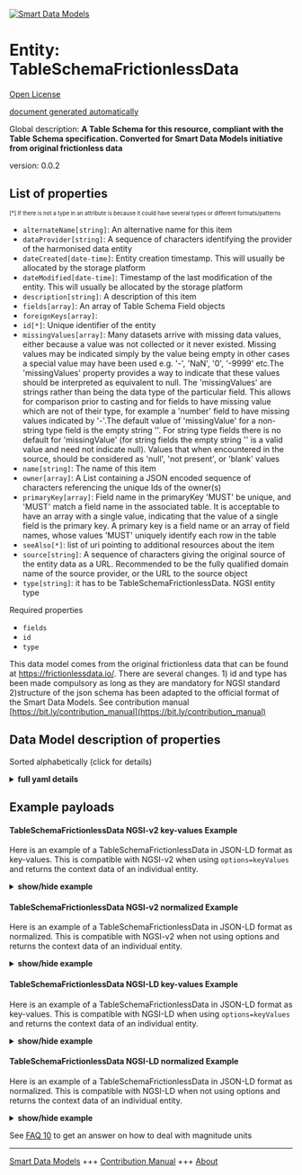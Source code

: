 <!-- 10-Header -->  
[![Smart Data Models](https://smartdatamodels.org/wp-content/uploads/2022/01/SmartDataModels_logo.png "Logo")](https://smartdatamodels.org)  
Entity: TableSchemaFrictionlessData  
===================================<!-- /10-Header -->  
<!-- 15-License -->  
[Open License](https://github.com/smart-data-models//dataModel.FrictionlessData/blob/master/TableSchemaFrictionlessData/LICENSE.md)  
[document generated automatically](https://docs.google.com/presentation/d/e/2PACX-1vTs-Ng5dIAwkg91oTTUdt8ua7woBXhPnwavZ0FxgR8BsAI_Ek3C5q97Nd94HS8KhP-r_quD4H0fgyt3/pub?start=false&loop=false&delayms=3000#slide=id.gb715ace035_0_60)  
<!-- /15-License -->  
<!-- 20-Description -->  
Global description: **A Table Schema for this resource, compliant with the Table Schema specification. Converted for Smart Data Models initiative from original frictionless data**  
version: 0.0.2  
<!-- /20-Description -->  
<!-- 30-PropertiesList -->  

## List of properties  

<sup><sub>[*] If there is not a type in an attribute is because it could have several types or different formats/patterns</sub></sup>  
- `alternateName[string]`: An alternative name for this item  - `dataProvider[string]`: A sequence of characters identifying the provider of the harmonised data entity  - `dateCreated[date-time]`: Entity creation timestamp. This will usually be allocated by the storage platform  - `dateModified[date-time]`: Timestamp of the last modification of the entity. This will usually be allocated by the storage platform  - `description[string]`: A description of this item  - `fields[array]`: An array of Table Schema Field objects  - `foreignKeys[array]`:   - `id[*]`: Unique identifier of the entity  - `missingValues[array]`: Many datasets arrive with missing data values, either because a value was not collected or it never existed. Missing values may be indicated simply by the value being empty in other cases a special value may have been used e.g. '-', 'NaN', '0', '-9999' etc.The 'missingValues' property provides a way to indicate that these values should be interpreted as equivalent to null. The 'missingValues' are strings rather than being the data type of the particular field. This allows for comparison prior to casting and for fields to have missing value which are not of their type, for example a 'number' field to have missing values indicated by '-'.The default value of 'missingValue' for a non-string type field is the empty string ''. For string type fields there is no default for 'missingValue' (for string fields the empty string '' is a valid value and need not indicate null). Values that when encountered in the source, should be considered as 'null', 'not present', or 'blank' values  - `name[string]`: The name of this item  - `owner[array]`: A List containing a JSON encoded sequence of characters referencing the unique Ids of the owner(s)  - `primaryKey[array]`: Field name in the primaryKey 'MUST' be unique, and 'MUST' match a field name in the associated table. It is acceptable to have an array with a single value, indicating that the value of a single field is the primary key. A primary key is a field name or an array of field names, whose values 'MUST' uniquely identify each row in the table  - `seeAlso[*]`: list of uri pointing to additional resources about the item  - `source[string]`: A sequence of characters giving the original source of the entity data as a URL. Recommended to be the fully qualified domain name of the source provider, or the URL to the source object  - `type[string]`: it has to be TableSchemaFrictionlessData. NGSI entity type  <!-- /30-PropertiesList -->  
<!-- 35-RequiredProperties -->  
Required properties  
- `fields`  - `id`  - `type`  <!-- /35-RequiredProperties -->  
<!-- 40-RequiredProperties -->  
This data model comes from the original frictionless data that can be found at https://frictionlessdata.io/. There are several changes. 1) id and type has been made compulsory as long as they are mandatory for NGSI standard 2)structure of the json schema has been adapted to the official format of the Smart Data Models. See contribution manual [https://bit.ly/contribution_manual](https://bit.ly/contribution_manual)  
<!-- /40-RequiredProperties -->  
<!-- 50-DataModelHeader -->  
## Data Model description of properties  
Sorted alphabetically (click for details)  
<!-- /50-DataModelHeader -->  
<!-- 60-ModelYaml -->  
<details><summary><strong>full yaml details</strong></summary>    
```yaml  
TableSchemaFrictionlessData:    
  description: 'A Table Schema for this resource, compliant with the Table Schema specification. Converted for Smart Data Models initiative from original frictionless data'    
  properties:    
    alternateName:    
      description: An alternative name for this item    
      type: string    
      x-ngsi:    
        type: Property    
    dataProvider:    
      description: A sequence of characters identifying the provider of the harmonised data entity    
      type: string    
      x-ngsi:    
        type: Property    
    dateCreated:    
      description: Entity creation timestamp. This will usually be allocated by the storage platform    
      format: date-time    
      type: string    
      x-ngsi:    
        type: Property    
    dateModified:    
      description: Timestamp of the last modification of the entity. This will usually be allocated by the storage platform    
      format: date-time    
      type: string    
      x-ngsi:    
        type: Property    
    description:    
      description: A description of this item    
      type: string    
      x-ngsi:    
        type: Property    
    fields:    
      description: An array of Table Schema Field objects    
      items:    
        type: object    
      type: array    
      x-ngsi:    
        type: Property    
    foreignKeys:    
      description: ""    
      items:    
        type: string    
      type: array    
      x-ngsi:    
        type: Property    
    id:    
      anyOf:    
        - description: Identifier format of any NGSI entity    
          maxLength: 256    
          minLength: 1    
          pattern: ^[\w\-\.\{\}\$\+\*\[\]`|~^@!,:\\]+$    
          type: string    
          x-ngsi:    
            type: Property    
        - description: Identifier format of any NGSI entity    
          format: uri    
          type: string    
          x-ngsi:    
            type: Property    
      description: Unique identifier of the entity    
      x-ngsi:    
        type: Property    
    missingValues:    
      description: 'Many datasets arrive with missing data values, either because a value was not collected or it never existed. Missing values may be indicated simply by the value being empty in other cases a special value may have been used e.g. ''-'', ''NaN'', ''0'', ''-9999'' etc.The ''missingValues'' property provides a way to indicate that these values should be interpreted as equivalent to null. The ''missingValues'' are strings rather than being the data type of the particular field. This allows for comparison prior to casting and for fields to have missing value which are not of their type, for example a ''number'' field to have missing values indicated by ''-''.The default value of ''missingValue'' for a non-string type field is the empty string ''''. For string type fields there is no default for ''missingValue'' (for string fields the empty string '''' is a valid value and need not indicate null). Values that when encountered in the source, should be considered as ''null'', ''not present'', or ''blank'' values'    
      items:    
        type: string    
      type: array    
      x-ngsi:    
        type: Property    
    name:    
      description: The name of this item    
      type: string    
      x-ngsi:    
        type: Property    
    owner:    
      description: A List containing a JSON encoded sequence of characters referencing the unique Ids of the owner(s)    
      items:    
        anyOf:    
          - description: Identifier format of any NGSI entity    
            maxLength: 256    
            minLength: 1    
            pattern: ^[\w\-\.\{\}\$\+\*\[\]`|~^@!,:\\]+$    
            type: string    
            x-ngsi:    
              type: Property    
          - description: Identifier format of any NGSI entity    
            format: uri    
            type: string    
            x-ngsi:    
              type: Property    
        description: Unique identifier of the entity    
        x-ngsi:    
          type: Property    
      type: array    
      x-ngsi:    
        type: Property    
    primaryKey:    
      description: 'Field name in the primaryKey ''MUST'' be unique, and ''MUST'' match a field name in the associated table. It is acceptable to have an array with a single value, indicating that the value of a single field is the primary key. A primary key is a field name or an array of field names, whose values ''MUST'' uniquely identify each row in the table'    
      items:    
        type: string    
      minItems: 1    
      type: array    
      x-ngsi:    
        type: Property    
    seeAlso:    
      description: list of uri pointing to additional resources about the item    
      oneOf:    
        - items:    
            format: uri    
            type: string    
          minItems: 1    
          type: array    
        - format: uri    
          type: string    
      x-ngsi:    
        type: Property    
    source:    
      description: 'A sequence of characters giving the original source of the entity data as a URL. Recommended to be the fully qualified domain name of the source provider, or the URL to the source object'    
      type: string    
      x-ngsi:    
        type: Property    
    type:    
      description: it has to be TableSchemaFrictionlessData. NGSI entity type    
      type: string    
      x-ngsi:    
        type: Property    
  required:    
    - fields    
    - id    
    - type    
  type: object    
  x-derived-from: ""    
  x-disclaimer: 'Redistribution and use in source and binary forms, with or without modification, are permitted  provided that the license conditions are met. Copyleft (c) 2022 Contributors to Smart Data Models Program'    
  x-license-url: https://github.com/smart-data-models/dataModel.FrictionlessData/blob/master/TableSchemaFrictionlessData/LICENSE.md    
  x-model-schema: ""    
  x-model-tags: SDG    
  x-version: 0.0.2    
```  
</details>    
<!-- /60-ModelYaml -->  
<!-- 70-MiddleNotes -->  
<!-- /70-MiddleNotes -->  
<!-- 80-Examples -->  
## Example payloads    
#### TableSchemaFrictionlessData NGSI-v2 key-values Example    
Here is an example of a TableSchemaFrictionlessData in JSON-LD format as key-values. This is compatible with NGSI-v2 when  using `options=keyValues` and returns the context data of an individual entity.  
<details><summary><strong>show/hide example</strong></summary>    
```json  
{  
  "id": "urn:ngsi-ld:TableSchemaFrictionlessData:XVFE:0034",  
  "type": "TableSchemaFrictionlessData",  
  "fields": [  
    {  
      "name": "first_name",  
      "type": "string",  
      "constraints": {  
        "required": true  
      }  
    },  
    {  
      "name": "age",  
      "type": "integer"  
    }  
  ],  
  "primaryKey": [  
    "name"  
  ]  
}  
```  
</details>  
#### TableSchemaFrictionlessData NGSI-v2 normalized Example    
Here is an example of a TableSchemaFrictionlessData in JSON-LD format as normalized. This is compatible with NGSI-v2 when not using options and returns the context data of an individual entity.  
<details><summary><strong>show/hide example</strong></summary>    
```json  
{  
  "id": "urn:ngsi-ld:TableSchemaFrictionlessData:XVFE:0034",  
  "type": "TableSchemaFrictionlessData",  
  "fields": {  
    "type": "array",  
    "value": [  
      {  
        "name": "first_name",  
        "type": "string",  
        "constraints": {  
          "required": true  
        }  
      },  
      {  
        "name": "age",  
        "type": "integer"  
      }  
    ]  
  },  
  "primaryKey": {  
    "type": "array",  
    "value": [  
      "name"  
    ]  
  }  
}  
```  
</details>  
#### TableSchemaFrictionlessData NGSI-LD key-values Example    
Here is an example of a TableSchemaFrictionlessData in JSON-LD format as key-values. This is compatible with NGSI-LD when  using `options=keyValues` and returns the context data of an individual entity.  
<details><summary><strong>show/hide example</strong></summary>    
```json  
{  
    "id": "urn:ngsi-ld:TableSchemaFrictionlessData:XVFE:0034",  
    "type": "TableSchemaFrictionlessData",  
    "fields": [  
        {  
            "name": "first_name",  
            "type": "string",  
            "constraints": {  
                "required": true  
            }  
        },  
        {  
            "name": "age",  
            "type": "integer"  
        }  
    ],  
    "primaryKey": [  
        "name"  
    ],  
    "@context": [  
        "https://raw.githubusercontent.com/smart-data-models/dataModel.FrictionlessData/master/context.jsonld"  
    ]  
}  
```  
</details>  
#### TableSchemaFrictionlessData NGSI-LD normalized Example    
Here is an example of a TableSchemaFrictionlessData in JSON-LD format as normalized. This is compatible with NGSI-LD when not using options and returns the context data of an individual entity.  
<details><summary><strong>show/hide example</strong></summary>    
```json  
{  
  "id": "urn:ngsi-ld:TableSchemaFrictionlessData:XVFE:0034",  
  "type": "TableSchemaFrictionlessData",  
  "fields": {  
    "type": "Property",  
    "value": [  
      {  
        "name": "first_name",  
        "type": "string",  
        "constraints": {  
          "required": true  
        }  
      },  
      {  
        "name": "age",  
        "type": "integer"  
      }  
    ]  
  },  
  "primaryKey": {  
    "type": "Property",  
    "value": [  
      "name"  
    ]  
  },  
  "@context": [  
        "https://raw.githubusercontent.com/smart-data-models/dataModel.FrictionlessData/master/context.jsonld"  
    ]  
}  
```  
</details><!-- /80-Examples -->  
<!-- 90-FooterNotes -->  
<!-- /90-FooterNotes -->  
<!-- 95-Units -->  
See [FAQ 10](https://smartdatamodels.org/index.php/faqs/) to get an answer on how to deal with magnitude units  
<!-- /95-Units -->  
<!-- 97-LastFooter -->  
---  
[Smart Data Models](https://smartdatamodels.org) +++ [Contribution Manual](https://bit.ly/contribution_manual) +++ [About](https://bit.ly/Introduction_SDM)<!-- /97-LastFooter -->  
